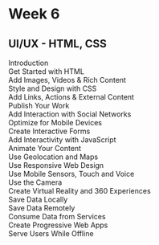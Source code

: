 # Week 6

## UI/UX - HTML, CSS
Introduction\
Get Started with HTML\
Add Images, Videos & Rich Content\
Style and Design with CSS\
Add Links, Actions & External Content\
Publish Your Work\
Add Interaction with Social Networks\
Optimize for Mobile Devices\
Create Interactive Forms\
Add Interactivity with JavaScript\
Animate Your Content\
Use Geolocation and Maps\
Use Responsive Web Design\
Use Mobile Sensors, Touch and Voice\
Use the Camera\
Create Virtual Reality and 360 Experiences\
Save Data Locally\
Save Data Remotely\
Consume Data from Services\
Create Progressive Web Apps\
Serve Users While Offline
